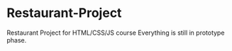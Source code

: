 # Restaurant-Project
Restaurant Project for HTML/CSS/JS course
Everything is still in prototype phase.
